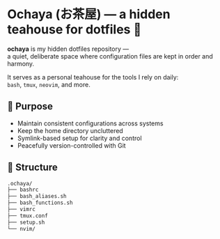 # Ochaya (お茶屋) — a hidden teahouse for dotfiles 🍵

**ochaya** is my hidden dotfiles repository —  
a quiet, deliberate space where configuration files are kept in order and harmony.

It serves as a personal teahouse for the tools I rely on daily:  
`bash`, `tmux`, `neovim`, and more.

## 🌿 Purpose

- Maintain consistent configurations across systems
- Keep the home directory uncluttered
- Symlink-based setup for clarity and control
- Peacefully version-controlled with Git

## 📁 Structure

```txt
.ochaya/
├── bashrc
├── bash_aliases.sh
├── bash_functions.sh
├── vimrc
├── tmux.conf
├── setup.sh
└── nvim/
```

